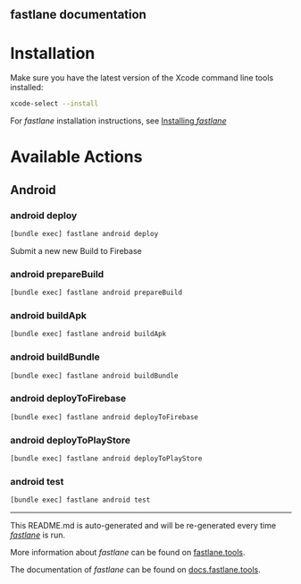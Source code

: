 fastlane documentation
----

# Installation

Make sure you have the latest version of the Xcode command line tools installed:

```sh
xcode-select --install
```

For _fastlane_ installation instructions, see [Installing _fastlane_](https://docs.fastlane.tools/#installing-fastlane)

# Available Actions

## Android

### android deploy

```sh
[bundle exec] fastlane android deploy
```

Submit a new new Build to Firebase

### android prepareBuild

```sh
[bundle exec] fastlane android prepareBuild
```



### android buildApk

```sh
[bundle exec] fastlane android buildApk
```



### android buildBundle

```sh
[bundle exec] fastlane android buildBundle
```



### android deployToFirebase

```sh
[bundle exec] fastlane android deployToFirebase
```



### android deployToPlayStore

```sh
[bundle exec] fastlane android deployToPlayStore
```



### android test

```sh
[bundle exec] fastlane android test
```



----

This README.md is auto-generated and will be re-generated every time [_fastlane_](https://fastlane.tools) is run.

More information about _fastlane_ can be found on [fastlane.tools](https://fastlane.tools).

The documentation of _fastlane_ can be found on [docs.fastlane.tools](https://docs.fastlane.tools).
